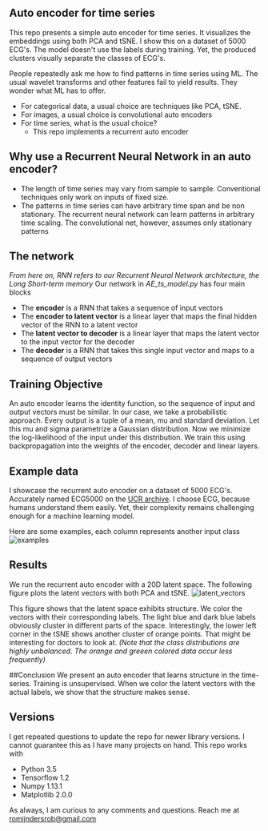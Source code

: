 ## Auto encoder for time series
This repo presents a simple auto encoder for time series. It visualizes the embeddings using both PCA and tSNE. I show this on a dataset of 5000 ECG's. The model doesn't use
the labels during training. Yet, the produced clusters visually separate the classes of ECG's.

People repeatedly ask me how to find patterns in time series using ML. The usual wavelet transforms and other features fail to yield results. They wonder
what ML has to offer. 

  * For categorical data, a usual choice are techniques like PCA, tSNE. 
  * For images, a usual choice is convolutional auto encoders
  * For time series, what is the usual choice?
    * This repo implements a recurrent auto encoder

## Why use a Recurrent Neural Network in an auto encoder?

  * The length of time series may vary from sample to sample. Conventional techniques only work on inputs of fixed size.
  * The patterns in time series can have arbitrary time span and be non stationary. The recurrent neural network can learn patterns in arbitrary time scaling.
The convolutional net, however, assumes only stationary patterns

## The network
_From here on, RNN refers to our Recurrent Neural Network architecture, the Long Short-term memory_
Our network in *AE_ts_model.py* has four main blocks

  * The **encoder** is a RNN that takes a sequence of input vectors
  * The **encoder to latent vector** is a linear layer that maps the final hidden vector of the RNN to a latent vector
  * The **latent vector to decoder** is a linear layer that maps the latent vector to the input vector for the decoder
  * The **decoder** is a RNN that takes this single input vector and maps to a sequence of output vectors

## Training Objective
An auto encoder learns the identity function, so the sequence of input and output vectors must be similar. In our case, we take a probabilistic approach.
Every output is a tuple of a mean, mu and standard deviation. Let this mu and sigma parametrize a Gaussian distribution. Now we minimize the log-likelihood
of the input under this distribution. We train this using backpropagation into the weights of the encoder, decoder and linear layers.

## Example data
I showcase the recurrent auto encoder on a dataset of 5000 ECG's. Accurately named ECG5000 on the [UCR archive](http://www.cs.ucr.edu/~eamonn/time_series_data/). I choose
ECG, because humans understand them easily. Yet, their complexity remains challenging enough for a machine learning model.

Here are some examples, each column represents another input class
![examples](https://github.com/RobRomijnders/AE_ts/blob/master/im/data_examples.png?raw=true)

## Results
We run the recurrent auto encoder with a 20D latent space. The following figure plots the latent vectors with both PCA and tSNE. 
![latent_vectors](https://github.com/RobRomijnders/AE_ts/blob/master/im/latent_vectors2.png?raw=true)

This figure shows that the latent space exhibits structure. We color the vectors with their corresponding labels. The light blue and
dark blue labels obviously cluster in different parts of the space. Interestingly, the lower left corner in the tSNE shows another cluster of
orange points. That might be interesting for doctors to look at. 
_(Note that the class distributions are highly unbalanced. The orange and greeen colored data occur less frequently)_

##Conclusion
We present an auto encoder that learns structure in the time-series. Training is unsupervised. When we color the latent vectors with the actual labels,
we show that the structure makes sense. 

## Versions
I get repeated questions to update the repo for newer library versions. I cannot guarantee this as I have many projects on hand.
This repo works with

  * Python 3.5
  * Tensorflow 1.2
  * Numpy 1.13.1
  * Matplotlib 2.0.0

As always, I am curious to any comments and questions. Reach me at romijndersrob@gmail.com

